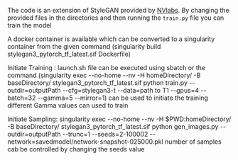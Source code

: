 The code is an extension of StyleGAN provided by [NVlabs](https://github.com/NVlabs/stylegan3). By changing the provided files in the directories and then running the `train.py` file you can train the model

A docker container is available which can be converted to a singularity container from the given command (singularity build stylegan3_pytorch_tf_latest.sif Dockerfile)


Initiate Training : 
launch.sh file can be executed using sbatch or the command (singularity exec --no-home --nv -H homeDirectory/  -B baseDirectory/  stylegan3_pytorch_tf_latest.sif python train.py --outdir=outputPath  --cfg=stylegan3-t --data=path to T1 --gpus=4 --batch=32 --gamma=5 --mirror=1) can be used to initiate the training 
different Gamma values can used to train

Initiate Sampling: 
singularity exec --no-home --nv -H $PWD:homeDirectory/  -B baseDirectory/ stylegan3_pytorch_tf_latest.sif python gen_images.py --outdir=outputPath --trunc=1 --seeds=2-100002 --network=savedmodel/network-snapshot-025000.pkl
number of samples cab be controlled by changing the seeds value

